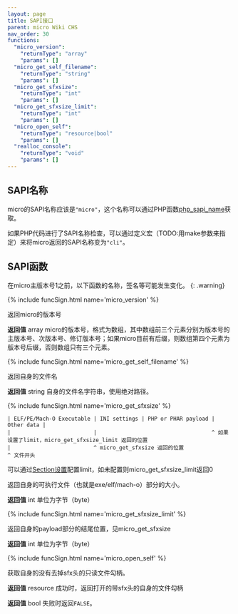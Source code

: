 ```yaml
---
layout: page
title: SAPI接口
parent: micro Wiki CHS
nav_order: 30
functions:
  "micro_version":
    "returnType": "array"
    "params": []
  "micro_get_self_filename":
    "returnType": "string"
    "params": []
  "micro_get_sfxsize":
    "returnType": "int"
    "params": []
  "micro_get_sfxsize_limit":
    "returnType": "int"
    "params": []
  "micro_open_self":
    "returnType": "resource|bool"
    "params": []
  "realloc_console":
    "returnType": "void"
    "params": []
---
```


## SAPI名称

micro的SAPI名称应该是`"micro"`，这个名称可以通过PHP函数[php_sapi_name](https://www.php.net/manual/zh/function.php-sapi-name.php)获取。

如果PHP代码进行了SAPI名称检查，可以通过定义宏（TODO:用make参数来指定）来将micro返回的SAPI名称变为`"cli"`。

## SAPI函数

在micro主版本号1之前，以下函数的名称，签名等可能发生变化。
{: .warning}

{% include funcSign.html name='micro_version' %}

返回micro的版本号

**返回值** array micro的版本号，格式为数组，其中数组前三个元素分别为版本号的主版本号、次版本号、修订版本号；如果micro目前有后缀，则数组第四个元素为版本号后缀，否则数组只有三个元素。

{% include funcSign.html name='micro_get_self_filename' %}

返回自身的文件名

**返回值** string 自身的文件名字符串，使用绝对路径。

{% include funcSign.html name='micro_get_sfxsize' %}

```text
| ELF/PE/Mach-O Executable | INI settings | PHP or PHAR payload | Other data |
|                          |                                    ^ 如果设置了limit，micro_get_sfxsize_limit 返回的位置
|                          ^ micro_get_sfxsize 返回的位置
^ 文件开头
```

可以通过[Section设置](/micro/chs/sections.html)配置limit，如未配置则micro_get_sfxsize_limit返回0

返回自身的可执行文件（也就是exe/elf/mach-o）部分的大小。

**返回值** int 单位为字节（byte）

{% include funcSign.html name='micro_get_sfxsize_limit' %}

返回自身的payload部分的结尾位置，见micro_get_sfxsize

**返回值** int 单位为字节（byte）

{% include funcSign.html name='micro_open_self' %}

获取自身的没有去掉sfx头的只读文件勾柄。

**返回值** resource 成功时，返回打开的带sfx头的自身的文件勾柄

**返回值** bool 失败时返回`FALSE`。
